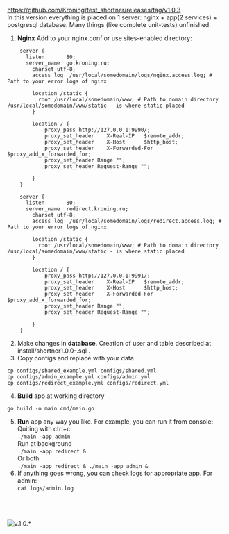https://github.com/Kroning/test_shortner/releases/tag/v1.0.3 <br>
In this version everything is placed on 1 server: nginx + app(2 services) + postgresql database. Many things (like complete unit-tests) unfinished.

1. **Nginx** Add to your nginx.conf or use sites-enabled directory:
```
    server {
      listen       80;
      server_name  go.kroning.ru;
        charset utf-8;
        access_log  /usr/local/somedomain/logs/nginx.access.log; # Path to your error logs of nginx

        location /static {
          root /usr/local/somedomain/www; # Path to domain directory /usr/local/somedomain/www/static - is where static placed
        }

        location / {
            proxy_pass http://127.0.0.1:9990/;
            proxy_set_header    X-Real-IP   $remote_addr;
            proxy_set_header    X-Host      $http_host;
            proxy_set_header    X-Forwarded-For  $proxy_add_x_forwarded_for;
            proxy_set_header Range "";
            proxy_set_header Request-Range "";

        }
    }

    server {
      listen       80;
      server_name  redirect.kroning.ru;
        charset utf-8;
        access_log  /usr/local/somedomain/logs/redirect.access.log; # Path to your error logs of nginx

        location /static {
          root /usr/local/somedomain/www; # Path to domain directory /usr/local/somedomain/www/static - is where static placed
        }

        location / {
            proxy_pass http://127.0.0.1:9991/;
            proxy_set_header    X-Real-IP   $remote_addr;
            proxy_set_header    X-Host      $http_host;
            proxy_set_header    X-Forwarded-For  $proxy_add_x_forwarded_for;
            proxy_set_header Range "";
            proxy_set_header Request-Range "";

        }
    }
```
2. Make changes in **database**. Creation of user and table described at install/shortner1.0.0-.sql .
3. Copy configs and replace with your data
```
cp configs/shared_example.yml configs/shared.yml
cp configs/admin_example.yml configs/admin.yml
cp configs/redirect_example.yml configs/redirect.yml
```
4. **Build** app at working directory
```
go build -o main cmd/main.go
```
5. **Run** app any way you like. For example, you can run it from console:<br>
Quiting with ctrl+c:<br>
``` ./main -app admin ```<br>
Run at background<br>
``` ./main -app redirect & ```<br>
Or both<br>
``` ./main -app redirect & ./main -app admin & ```<br>
6. If anything goes wrong, you can check logs for appropriate app. For admin:<br>
``` cat logs/admin.log ```

<br><br><br>
![v.1.0.*](../readme_pics/v1.0.png)
